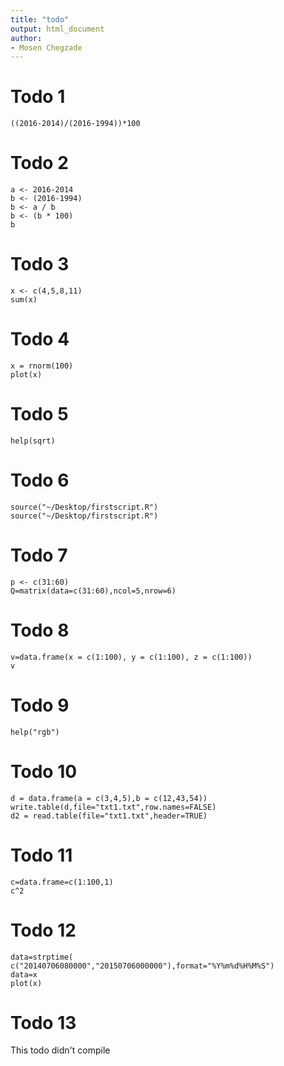 ```yaml
---
title: "todo"
output: html_document
author:
- Mosen Chegzade
---
```



# Todo 1
```{r}
((2016-2014)/(2016-1994))*100
```


# Todo 2
```{r}
a <- 2016-2014
b <- (2016-1994)
b <- a / b
b <- (b * 100)
b
```

# Todo 3
```{r}
x <- c(4,5,8,11)  
sum(x)
```
# Todo 4
```{r}
x = rnorm(100)
plot(x)
```
# Todo 5
```{r}
help(sqrt)
```
# Todo 6
```{r}
source("~/Desktop/firstscript.R")
source("~/Desktop/firstscript.R")
```

# Todo 7
```{r}
p <- c(31:60)
Q=matrix(data=c(31:60),ncol=5,nrow=6)
```
# Todo 8
```{r}
v=data.frame(x = c(1:100), y = c(1:100), z = c(1:100))
v
```
# Todo 9
```{r}
help("rgb")
```
# Todo 10
```{r}
d = data.frame(a = c(3,4,5),b = c(12,43,54))
write.table(d,file="txt1.txt",row.names=FALSE)
d2 = read.table(file="txt1.txt",header=TRUE)
```

# Todo 11
```{r}
c=data.frame=c(1:100,1)
c^2
```
# Todo 12
```{r}
data=strptime( c("20140706080000","20150706000000"),format="%Y%m%d%H%M%S")
data=x
plot(x)
```
# Todo 13
This todo didn't compile 